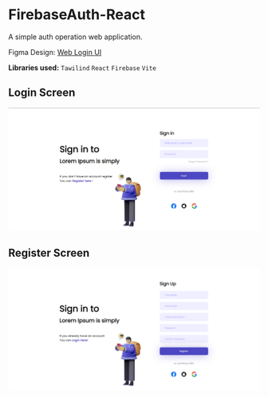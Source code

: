 # FirebaseAuth-React

A simple auth operation web application.

Figma Design: [Web Login UI](https://www.figma.com/file/ovBIJuHBo7mVUvgWZ0WadX/LOGIFY---WEB-LOGIN-UI-KIT-(Community))

**Libraries used:**
`Tawilind`
`React`
`Firebase`
`Vite`

## Login Screen
![SS](https://raw.githubusercontent.com/Gosmacx/FirebaseAuth-React/master/screenshots/login.png)

## Register Screen
![SS](https://raw.githubusercontent.com/Gosmacx/FirebaseAuth-React/master/screenshots/register.png)
